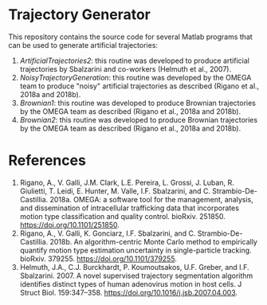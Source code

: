 # Trajectory Generator
This repository contains the source code for several Matlab programs that can be used to generate artificial trajectories:

1. *ArtificialTrajectories2*: this routine was developed to produce artificial trajectories by Sbalzarini and co-workers (Helmuth et al., 2007).
2. *NoisyTrajectoryGeneration*: this routine was developed by the OMEGA team to produce "noisy" artificial trajectories as described (Rigano et al., 2018a and 2018b).
3. *Brownian1*: this routine was developed to produce Brownian trajectories by the OMEGA team as described (Rigano et al., 2018a and 2018b).
4. *Brownian2*: this routine was developed to produce Brownian trajectories by the OMEGA team as described (Rigano et al., 2018a and 2018b).

# References
1. Rigano, A., V. Galli, J.M. Clark, L.E. Pereira, L. Grossi, J. Luban, R. Giulietti, T. Leidi, E. Hunter, M. Valle, I.F. Sbalzarini, and C. Strambio-De-Castillia. 2018a. OMEGA: a software tool for the management, analysis, and dissemination of intracellular trafficking data that incorporates motion type classification and quality control. bioRxiv. 251850. https://doi.org/10.1101/251850.
2. Rigano, A., V. Galli, K. Gonciarz, I.F. Sbalzarini, and C. Strambio-De-Castillia. 2018b. An algorithm-centric Monte Carlo method to empirically quantify motion type estimation uncertainty in single-particle tracking. bioRxiv. 379255. https://doi.org/10.1101/379255.
3. Helmuth, J.A., C.J. Burckhardt, P. Koumoutsakos, U.F. Greber, and I.F. Sbalzarini. 2007. A novel supervised trajectory segmentation algorithm identifies distinct types of human adenovirus motion in host cells. J Struct Biol. 159:347–358. https://doi.org/10.1016/j.jsb.2007.04.003.

